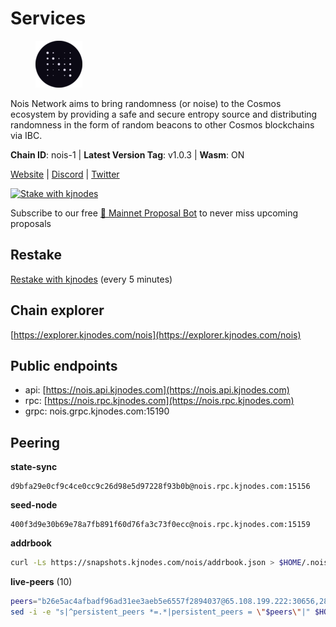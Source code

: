 # Services

<figure><img src="https://raw.githubusercontent.com/kj89/cosmos-images/main/logos/nois.png" alt=""><figcaption></figcaption></figure>

Nois Network aims to bring randomness (or noise)  to the Cosmos ecosystem by providing a safe and  secure entropy source and distributing randomness  in the form of random beacons to other Cosmos blockchains via IBC.

**Chain ID**: nois-1 | **Latest Version Tag**: v1.0.3 | **Wasm**: ON

[Website](https://nois.network) | [Discord](https://discord.gg/dHdpwtEb6F) | [Twitter](https://twitter.com/NoisRNG)

[![Stake with kjnodes](https://i.ibb.co/cr44Q8j/button-stake-with-kjnodes.png)](https://restake.app/nois/noisvaloper1fe7ju873fkknmfrmytaft93y5rlf0xcrqtp39k)

Subscribe to our free [🤖 Mainnet Proposal Bot](https://t.me/kjnodes_proposal_bot) to never miss upcoming proposals

## Restake

[Restake with kjnodes](https://restake.app/nois/noisvaloper1fe7ju873fkknmfrmytaft93y5rlf0xcrqtp39k) (every 5 minutes)
## Chain explorer
[https://explorer.kjnodes.com/nois](https://explorer.kjnodes.com/nois)

## Public endpoints

* api: [https://nois.api.kjnodes.com](https://nois.api.kjnodes.com)
* rpc: [https://nois.rpc.kjnodes.com](https://nois.rpc.kjnodes.com)
* grpc: nois.grpc.kjnodes.com:15190

## Peering

**state-sync**

```text
d9bfa29e0cf9c4ce0cc9c26d98e5d97228f93b0b@nois.rpc.kjnodes.com:15156
```

**seed-node**

```text
400f3d9e30b69e78a7fb891f60d76fa3c73f0ecc@nois.rpc.kjnodes.com:15159
```

**addrbook**
```bash
curl -Ls https://snapshots.kjnodes.com/nois/addrbook.json > $HOME/.noisd/config/addrbook.json
```

**live-peers** (10)
```bash
peers="b26e5ac4afbadf96ad31ee3aeb5e6557f2894037@65.108.199.222:30656,288e7a14ccac3cdc1d8ab20335d4c48edf5930f2@84.46.250.136:17356,ebc272824924ea1a27ea3183dd0b9ba713494f83@195.3.220.136:27286,7bd2beda636ef3077d349a0bacf6fca87c8d9b65@144.76.63.67:26806,732fe2553e152d37b29653ee07324fdbfd5ef961@95.217.200.26:36656,d9bfa29e0cf9c4ce0cc9c26d98e5d97228f93b0b@65.109.88.38:15156,6ef1914f30ac7becdf2c718b65c61cd618b7021a@57.128.144.242:26656,c695f41458b08fe87729beffa513f1c38d20d1db@193.70.33.64:17356,40692288807db7ac022e24e9247cd60e7fc995c7@81.0.248.57:17356,d2041f5d812b4fb196d5210a287448b68fe7bef9@95.217.104.49:51656"
sed -i -e "s|^persistent_peers *=.*|persistent_peers = \"$peers\"|" $HOME/.noisd/config/config.toml
```
